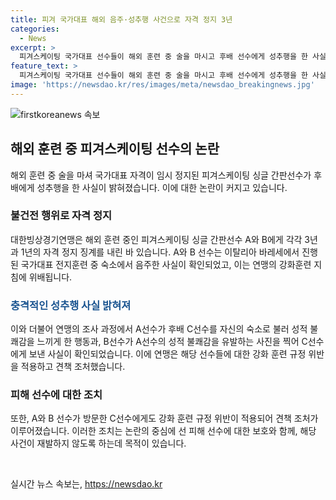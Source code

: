 ```yaml
---
title: 피겨 국가대표 해외 음주·성추행 사건으로 자격 정지 3년
categories:
  - News
excerpt: >
  피겨스케이팅 국가대표 선수들이 해외 훈련 중 술을 마시고 후배 선수에게 성추행을 한 사실이 밝혀졌다. 대한빙상경기연맹은 A선수에게 3년, B선수에게 1년의 자격 정지 징계를 내렸다. 두 선수는 음주로 자격이 임시 정지된 후 성적 불쾌감을 주는 행위까지 했으며, 해당 행위로 인해 C선수도 강화 훈련 규정 위반으로 견책 조처를 받았다. (150자)
feature_text: >
  피겨스케이팅 국가대표 선수들이 해외 훈련 중 술을 마시고 후배 선수에게 성추행을 한 사실이 밝혀졌다. 대한빙상경기연맹은 A선수에게 3년, B선수에게 1년의 자격 정지 징계를 내렸다. 두 선수는 음주로 자격이 임시 정지된 후 성적 불쾌감을 주는 행위까지 했으며, 해당 행위로 인해 C선수도 강화 훈련 규정 위반으로 견책 조처를 받았다. (150자)
image: 'https://newsdao.kr/res/images/meta/newsdao_breakingnews.jpg'
---
```


<p><img src="https://newsdao.kr/res/images/meta/newsdao_breakingnews.jpg" alt="firstkoreanews 속보" /></p>

<h2 data-ke-size="size26">해외 훈련 중 피겨스케이팅 선수의 논란</h2>

<p data-ke-size="size16">해외 훈련 중 술을 마셔 국가대표 자격이 임시 정지된 피겨스케이팅 싱글 간판선수가 후배에게 성추행을 한 사실이 밝혀졌습니다. 이에 대한 논란이 커지고 있습니다.</p>

<h3>불건전 행위로 자격 정지</h3>

<p data-ke-size="size16">대한빙상경기연맹은 해외 훈련 중인 피겨스케이팅 싱글 간판선수 A와 B에게 각각 3년과 1년의 자격 정지 징계를 내린 바 있습니다. A와 B 선수는 이탈리아 바레세에서 진행된 국가대표 전지훈련 중 숙소에서 음주한 사실이 확인되었고, 이는 연맹의 강화훈련 지침에 위배됩니다.</p>

<h3><b><span style="color: #1a5490;">충격적인 성추행 사실 밝혀져</span></b></h3>

<p data-ke-size="size16">이와 더불어 연맹의 조사 과정에서 A선수가 후배 C선수를 자신의 숙소로 불러 성적 불쾌감을 느끼게 한 행동과, B선수가 A선수의 성적 불쾌감을 유발하는 사진을 찍어 C선수에게 보낸 사실이 확인되었습니다. 이에 연맹은 해당 선수들에 대한 강화 훈련 규정 위반을 적용하고 견책 조처했습니다.</p>

<h3>피해 선수에 대한 조치</h3>

<p data-ke-size="size16">또한, A와 B 선수가 방문한 C선수에게도 강화 훈련 규정 위반이 적용되어 견책 조처가 이루어졌습니다. 이러한 조치는 논란의 중심에 선 피해 선수에 대한 보호와 함께, 해당 사건이 재발하지 않도록 하는데 목적이 있습니다.</p>

<p data-ke-size="size16">&nbsp;</p>
실시간 뉴스 속보는, <a href="https://newsdao.kr" rel="dofollow">https://newsdao.kr</a>


